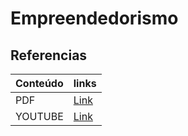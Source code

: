 # Empreendedorismo



## Referencias

| Conteúdo  | links |
| ------------- | ------------- |
| PDF  | [Link](https://www.ufsm.br/app/uploads/sites/342/2020/04/EMPREENDEDORISMO.pdf)  |
| YOUTUBE  | [Link](https://www.youtube.com/playlist?list=PLrSZCcfK5L8eLIr0M23v26tf9jDUX2gMh)  |